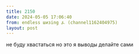 ```yaml
---
title: 2150
date: 2024-05-05 17:06:40
from: endless шизing ⍼ (channel1162404975)
layout: post
---
```


не буду хвастаться но это я 
выводы делайте сами
